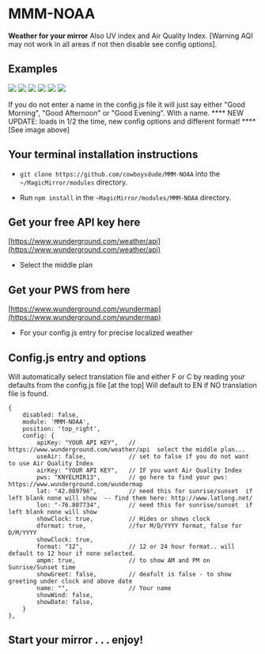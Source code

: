# MMM-NOAA

**Weather for your mirror**
  Also UV index and Air Quality Index.  [Warning AQI may not work in all areas if not then disable see config options].

## Examples

![](en.png) ![](fr.png) ![](es.png) ![](sv.png) ![](de.png) ![](cn.png)

If you do not enter a name in the config.js file it will just say either "Good Morning", "Good Afternoon" or "Good Evening".  With a name.  **** NEW UPDATE:  loads in 1/2 the time, new config options and different format! **** [See image above]

## Your terminal installation instructions

* `git clone https://github.com/cowboysdude/MMM-NOAA` into the `~/MagicMirror/modules` directory.

* Run `npm install` in the `~MagicMirror/modules/MMM-NOAA` directory.

## Get your free API key here

 [https://www.wunderground.com/weather/api](https://www.wunderground.com/weather/api)

* Select the middle plan

## Get your PWS from here


 [https://www.wunderground.com/wundermap](https://www.wunderground.com/wundermap)
 
* For your config.js entry for precise localized weather 


## Config.js entry and options

Will automatically select translation file and either F or C by reading your defaults from the config.js file [at the top]
Will default to EN if NO translation file is found.

    {
        disabled: false,
        module: 'MMM-NOAA',
        position: 'top_right',
        config: {
            apiKey: "YOUR API KEY",   // https://www.wunderground.com/weather/api  select the middle plan... 
            useAir: false,            // set to false if you do not want to use Air Quality Index
            airKey: "YOUR API KEY",   // IF you want Air Quality Index
            pws: "KNYELMIR13",        // go here to find your pws: https://www.wunderground.com/wundermap
            lat: "42.089796",         // need this for sunrise/sunset  if left blank none will show  -- find them here: http://www.latlong.net/
            lon: "-76.807734",        // need this for sunrise/sunset  if left blank none will show
            showClock: true,          // Hides or shows clock
            dformat: true,            //for M/D/YYYY format, false for D/M/YYYY
            showClock: true,
            format: "12",             // 12 or 24 hour format.. will default to 12 hour if none selected.
            ampm: true,               // to show AM and PM on Sunrise/Sunset time
            showGreet: false,         // deafult is false - to show greeting under clock and above date
            name: "",                 // Your name
            showWind: false,
            showDate: false,
        }
    },

## Start your mirror . . . enjoy! 
